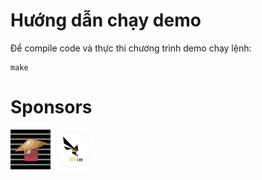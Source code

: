 # Hướng dẫn chạy demo


Để compile code và thực thi chương trình demo chạy lệnh:
```
make
```

# Sponsors

<img src="https://github.com/vnPwners/collaborators-and-sponsors/raw/main/self/vnpwners.png" alt="vnPwners" width="64" height="64"/> <img src="https://github.com/vnPwners/collaborators-and-sponsors/raw/main/uit-inseclab/logo_inseclab-03.png" alt="UIT Inseclab" width="64" height="64"/>
